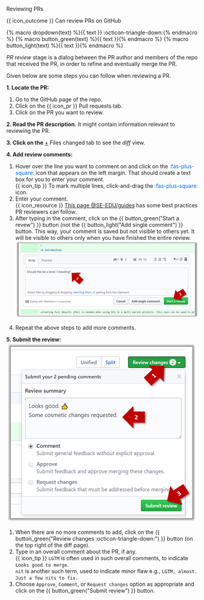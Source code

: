 <span id="title">Reviewing PRs</span>

<span id="prereqs"></span>

<span id="outcomes">{{ icon_outcome }} Can review PRs on GitHub</span>

{% macro dropdown(text) %}<span class="btn btn-light border">{{ text }} :octicon-triangle-down:</span>{% endmacro %}
{% macro button_green(text) %}<span class="btn btn-success pl-1 pr-1 pb-0 pt-0">{{ text }}</span>{% endmacro %}
{% macro button_light(text) %}<span class="btn btn-light pl-1 pr-1 pb-0 pt-0 border">{{ text }}</span>{% endmacro %}

<div id="body">

_PR review_ stage is a dialog between the PR author and members of the repo that received the PR, in order to refine and eventually merge the PR.

Given below are some steps you can follow when reviewing a PR.

**1. Locate the PR:**
1. Go to the GitHub page of the repo.
1. Click on the <span class="tab">{{ icon_pr }} Pull requests</span> tab.
1. Click on the PR you want to review.

**2. Read the PR description.** It might contain information relevant to reviewing the PR.

**3. Click on the** <span class="tab"><u>+</u> Files changed</span> tab to see the _diff_ view.

**4. Add review comments:**
1. Hover over the line you want to comment on and click on the <span style="color:#0066ff">:fas-plus-square:</span> icon that appears on the left margin. That should create a text box for you to enter your comment.<br>
   {{ icon_tip }} To mark multiple lines, click-and-drag the <span style="color:#0066ff">:fas-plus-square:</span> icon.
1. Enter your comment.<br>
   {{ icon_resource }} [This page @SE-EDU/guides](https://se-education.org/guides/guidelines/PRs-reviewing.html) has some best practices PR reviewers can follow.
1. After typing in the comment, click on the {{ button_green("Start a revew") }} button (not the {{ button_light("Add single comment") }} button. This way, your comment is saved but not visible to others yet. It will be visible to others only when you have finished the entire review.<br>
   <img src="images/addComment.png" width="800" />
   <p/>
1. Repeat the above steps to add more comments.

**5. Submit the review:**<br>
   <img src="images/submitReview.png" width="500" />
   <p/>

1. When there are no more comments to add, click on the {{ button_green("Review changes :octicon-triangle-down:") }} button (on the top right of the diff page).
1. Type in an overall comment about the PR, if any.<br>
   {{ icon_tip }} `LGTM` is often used in such overall comments, to indicate `Looks good to merge`.<br>
   `nit` is another such term, used to indicate minor flaw e.g., `LGTM, almost. Just a few nits to fix.`
1. Choose `Approve`, `Comment`, or `Request changes` option as appropriate and click on the {{ button_green("Submit review") }} button.

</div>

<div id="extras">
</div>
